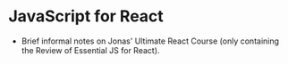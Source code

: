 # JavaScript for React 

- Brief informal notes on Jonas' Ultimate React Course (only containing the Review of Essential JS for React).
